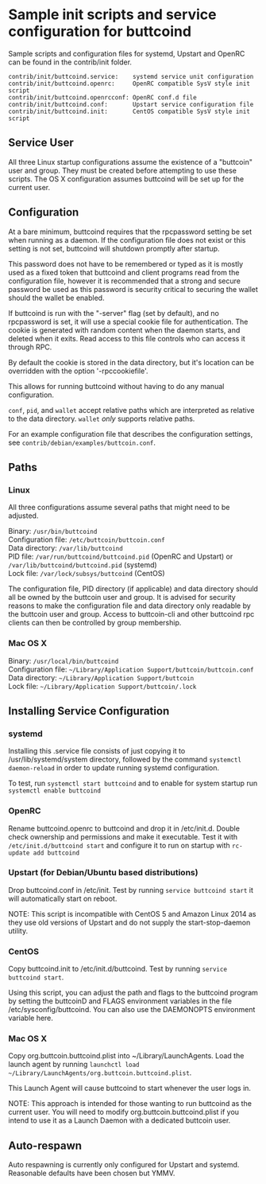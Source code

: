 Sample init scripts and service configuration for buttcoind
==========================================================

Sample scripts and configuration files for systemd, Upstart and OpenRC
can be found in the contrib/init folder.

    contrib/init/buttcoind.service:    systemd service unit configuration
    contrib/init/buttcoind.openrc:     OpenRC compatible SysV style init script
    contrib/init/buttcoind.openrcconf: OpenRC conf.d file
    contrib/init/buttcoind.conf:       Upstart service configuration file
    contrib/init/buttcoind.init:       CentOS compatible SysV style init script

Service User
---------------------------------

All three Linux startup configurations assume the existence of a "buttcoin" user
and group.  They must be created before attempting to use these scripts.
The OS X configuration assumes buttcoind will be set up for the current user.

Configuration
---------------------------------

At a bare minimum, buttcoind requires that the rpcpassword setting be set
when running as a daemon.  If the configuration file does not exist or this
setting is not set, buttcoind will shutdown promptly after startup.

This password does not have to be remembered or typed as it is mostly used
as a fixed token that buttcoind and client programs read from the configuration
file, however it is recommended that a strong and secure password be used
as this password is security critical to securing the wallet should the
wallet be enabled.

If buttcoind is run with the "-server" flag (set by default), and no rpcpassword is set,
it will use a special cookie file for authentication. The cookie is generated with random
content when the daemon starts, and deleted when it exits. Read access to this file
controls who can access it through RPC.

By default the cookie is stored in the data directory, but it's location can be overridden
with the option '-rpccookiefile'.

This allows for running buttcoind without having to do any manual configuration.

`conf`, `pid`, and `wallet` accept relative paths which are interpreted as
relative to the data directory. `wallet` *only* supports relative paths.

For an example configuration file that describes the configuration settings,
see `contrib/debian/examples/buttcoin.conf`.

Paths
---------------------------------

### Linux

All three configurations assume several paths that might need to be adjusted.

Binary:              `/usr/bin/buttcoind`  
Configuration file:  `/etc/buttcoin/buttcoin.conf`  
Data directory:      `/var/lib/buttcoind`  
PID file:            `/var/run/buttcoind/buttcoind.pid` (OpenRC and Upstart) or `/var/lib/buttcoind/buttcoind.pid` (systemd)  
Lock file:           `/var/lock/subsys/buttcoind` (CentOS)  

The configuration file, PID directory (if applicable) and data directory
should all be owned by the buttcoin user and group.  It is advised for security
reasons to make the configuration file and data directory only readable by the
buttcoin user and group.  Access to buttcoin-cli and other buttcoind rpc clients
can then be controlled by group membership.

### Mac OS X

Binary:              `/usr/local/bin/buttcoind`  
Configuration file:  `~/Library/Application Support/buttcoin/buttcoin.conf`  
Data directory:      `~/Library/Application Support/buttcoin`  
Lock file:           `~/Library/Application Support/buttcoin/.lock`  

Installing Service Configuration
-----------------------------------

### systemd

Installing this .service file consists of just copying it to
/usr/lib/systemd/system directory, followed by the command
`systemctl daemon-reload` in order to update running systemd configuration.

To test, run `systemctl start buttcoind` and to enable for system startup run
`systemctl enable buttcoind`

### OpenRC

Rename buttcoind.openrc to buttcoind and drop it in /etc/init.d.  Double
check ownership and permissions and make it executable.  Test it with
`/etc/init.d/buttcoind start` and configure it to run on startup with
`rc-update add buttcoind`

### Upstart (for Debian/Ubuntu based distributions)

Drop buttcoind.conf in /etc/init.  Test by running `service buttcoind start`
it will automatically start on reboot.

NOTE: This script is incompatible with CentOS 5 and Amazon Linux 2014 as they
use old versions of Upstart and do not supply the start-stop-daemon utility.

### CentOS

Copy buttcoind.init to /etc/init.d/buttcoind. Test by running `service buttcoind start`.

Using this script, you can adjust the path and flags to the buttcoind program by
setting the buttcoinD and FLAGS environment variables in the file
/etc/sysconfig/buttcoind. You can also use the DAEMONOPTS environment variable here.

### Mac OS X

Copy org.buttcoin.buttcoind.plist into ~/Library/LaunchAgents. Load the launch agent by
running `launchctl load ~/Library/LaunchAgents/org.buttcoin.buttcoind.plist`.

This Launch Agent will cause buttcoind to start whenever the user logs in.

NOTE: This approach is intended for those wanting to run buttcoind as the current user.
You will need to modify org.buttcoin.buttcoind.plist if you intend to use it as a
Launch Daemon with a dedicated buttcoin user.

Auto-respawn
-----------------------------------

Auto respawning is currently only configured for Upstart and systemd.
Reasonable defaults have been chosen but YMMV.
